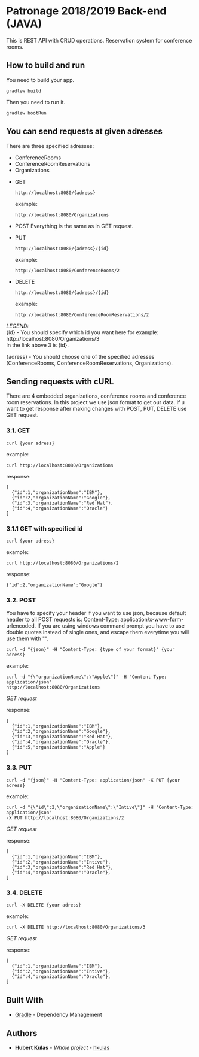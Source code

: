 # Patronage 2018/2019 Back-end (JAVA)

This is REST API with CRUD operations.
Reservation system for conference rooms.

## How to build and run
You need to build your app.

```
gradlew build
```

Then you need to run it.

```
gradlew bootRun
```

## You can send requests at given adresses
There are three specified adresses:
- ConferenceRooms
- ConferenceRoomReservations
- Organizations

* GET
  ```
  http://localhost:8080/{adress}
  ```
  example:
  ```
  http://localhost:8080/Organizations
  ```

* POST
  Everything is the same as in GET request.

* PUT
  ```
  http://localhost:8080/{adress}/{id}
  ```
  example:
  ```
  http://localhost:8080/ConferenceRooms/2
  ```
* DELETE
  ```
  http://localhost:8080/{adress}/{id}
  ```
  example:
  ```
  http://localhost:8080/ConferenceRoomReservations/2
  ```

*LEGEND:*<br/>
{id} - You should specify which id you want here for example:<br/>
  http://localhost:8080/Organizations/3<br/>
  In the link above 3 is {id}.

{adress} - You should choose one of the specified adresses<br/> 
(ConferenceRooms, ConferenceRoomReservations, Organizations).

## Sending requests with cURL
There are 4 embedded organizations, conference rooms and conference room reservations.
In this project we use json format to get our data.
If u want to get response after making changes with POST, PUT, DELETE use GET request.
### 3.1. GET

```
curl {your adress}
```
example:
```
curl http://localhost:8080/Organizations
```
response:
```
[
  {"id":1,"organizationName":"IBM"},
  {"id":2,"organizationName":"Google"},
  {"id":3,"organizationName":"Red Hat"},
  {"id":4,"organizationName":"Oracle"}
]
 ```
###  3.1.1 GET with specified id

```
curl {your adress}
```
example:
```
curl http://localhost:8080/Organizations/2
```
response:
```
{"id":2,"organizationName":"Google"}
```
### 3.2. POST

You have to specify your header if you want to use json, because default header
to all POST requests is: Content-Type: application/x-www-form-urlencoded.
If you are using windows command prompt you have to use double quotes instead of
single ones, and escape them everytime you will use them with "\".

```
curl -d "{json}" -H "Content-Type: {type of your format}" {your adress}
```
example:
```
curl -d "{\"organizationName\":\"Apple\"}" -H "Content-Type: application/json"
http://localhost:8080/Organizations
```
*GET request*

response:
```
[
  {"id":1,"organizationName":"IBM"},
  {"id":2,"organizationName":"Google"},
  {"id":3,"organizationName":"Red Hat"},
  {"id":4,"organizationName":"Oracle"},
  {"id":5,"organizationName":"Apple"}
]
```
### 3.3. PUT

```
curl -d "{json}" -H "Content-Type: application/json" -X PUT {your adress}
```
example:
```
curl -d "{\"id\":2,\"organizationName\":\"Intive\"}" -H "Content-Type: application/json"
-X PUT http://localhost:8080/Organizations/2
```

*GET request*

response:
```
[
  {"id":1,"organizationName":"IBM"},
  {"id":2,"organizationName":"Intive"},
  {"id":3,"organizationName":"Red Hat"},
  {"id":4,"organizationName":"Oracle"},
]
```

### 3.4. DELETE

```
curl -X DELETE {your adress}
```
example:
```
curl -X DELETE http://localhost:8080/Organizations/3
```

*GET request*

response:
```
[
  {"id":1,"organizationName":"IBM"},
  {"id":2,"organizationName":"Intive"},
  {"id":4,"organizationName":"Oracle"},
]
```

## Built With
* [Gradle](https://gradle.org/) - Dependency Management
## Authors

* **Hubert Kulas** - *Whole project* - [hkulas](https://github.com/hkulas)

